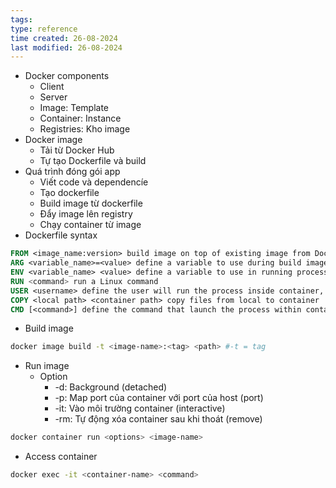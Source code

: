 ```yaml
---
tags: 
type: reference
time created: 26-08-2024
last modified: 26-08-2024
---
```


- Docker components
	- Client
	- Server
	- Image: Template
	- Container: Instance
	- Registries: Kho image
- Docker image
	- Tải từ Docker Hub
	- Tự tạo Dockerfile và build
- Quá trình đóng gói app
	- Viết code và dependencíe
	- Tạo dockerfile
	- Build image từ dockerfile
	- Đẩy image lên registry
	- Chạy container từ image
- Dockerfile syntax
```dockerfile
FROM <image_name:version> build image on top of existing image from Docker Hub
ARG <variable_name>=<value> define a variable to use during build image process
ENV <variable_name> <value> define a variable to use in running process inside container
RUN <command> run a Linux command
USER <username> define the user will run the process inside container, default is root
COPY <local path> <container path> copy files from local to container
CMD [<command>] define the command that launch the process within container
```
- Build image 
```bash
docker image build -t <image-name>:<tag> <path> #-t = tag
```
- Run image
	- Option
		- -d: Background (detached)
		- -p: Map port của container với port của host (port)
		- -it: Vào môi trường container (interactive)
		- -rm: Tự động xóa container sau khi thoát (remove)
```bash
docker container run <options> <image-name>
```
- Access container
```bash
docker exec -it <container-name> <command>
```